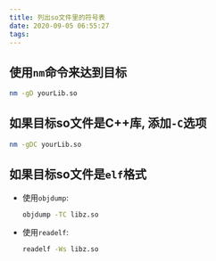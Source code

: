 ```yaml
---
title: 列出so文件里的符号表
date: 2020-09-05 06:55:27
tags:
---
```

## 使用`nm`命令来达到目标

```bash
nm -gD yourLib.so
```
<!--more-->

## 如果目标so文件是C++库, 添加`-C`选项

```bash
nm -gDC yourLib.so
```

## 如果目标so文件是`elf`格式

- 使用`objdump`:

    ```bash
    objdump -TC libz.so
    ```

- 使用`readelf`:

    ```bash
    readelf -Ws libz.so
    ```

